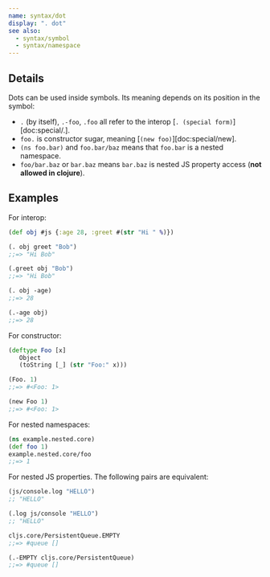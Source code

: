 ```yaml
---
name: syntax/dot
display: ". dot"
see also:
  - syntax/symbol
  - syntax/namespace
---
```


## Details

Dots can be used inside symbols. Its meaning depends on its position in the symbol:

- `.` (by itself), `.-foo`, `.foo` all refer to the interop [`. (special form)`][doc:special/.].
- `foo.` is constructor sugar, meaning [`(new foo)`][doc:special/new].
- `(ns foo.bar)` and `foo.bar/baz` means that `foo.bar` is a nested namespace.
- `foo/bar.baz` or `bar.baz` means `bar.baz` is nested JS property access (__not allowed in clojure__).


## Examples

For interop:

```clj
(def obj #js {:age 28, :greet #(str "Hi " %)})

(. obj greet "Bob")
;;=> "Hi Bob"

(.greet obj "Bob")
;;=> "Hi Bob"

(. obj -age)
;;=> 28

(.-age obj)
;;=> 28
```

For constructor:

```clj
(deftype Foo [x]
   Object
   (toString [_] (str "Foo:" x)))

(Foo. 1)
;;=> #<Foo: 1>

(new Foo 1)
;;=> #<Foo: 1>
```

For nested namespaces:

```clj
(ns example.nested.core)
(def foo 1)
example.nested.core/foo
;;=> 1
```

For nested JS properties.  The following pairs are equivalent:

```clj
(js/console.log "HELLO")
;; "HELLO"

(.log js/console "HELLO")
;; "HELLO"
```

```clj
cljs.core/PersistentQueue.EMPTY
;;=> #queue []

(.-EMPTY cljs.core/PersistentQueue)
;;=> #queue []
```